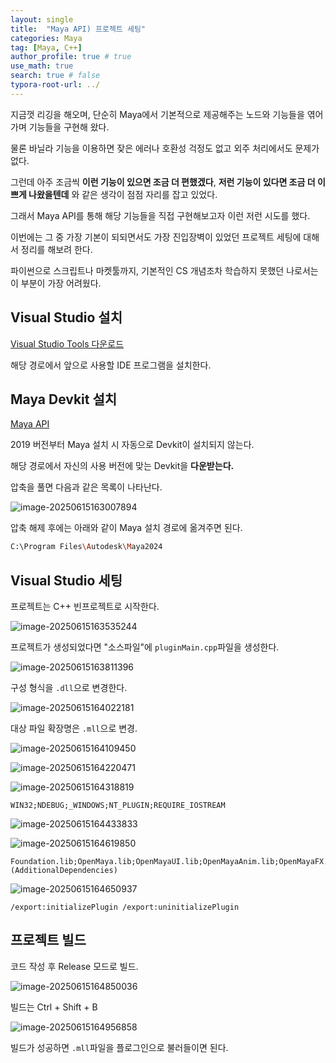 ```yaml
---
layout: single
title:  "Maya API) 프로젝트 세팅"
categories: Maya
tag: [Maya, C++]
author_profile: true # true
use_math: true
search: true # false
typora-root-url: ../
---
```




지금껏 리깅을 해오며, 단순히 Maya에서 기본적으로 제공해주는 노드와 기능들을 엮어가며 기능들을 구현해 왔다.

물론 바닐라 기능을 이용하면 잦은 에러나 호환성 걱정도 없고 외주 처리에서도 문제가 없다.

그런데 아주 조금씩 **이런 기능이 있으면 조금 더 편했겠다**, **저런 기능이 있다면 조금 더 이쁘게 나왔을텐데** 와 같은 생각이 점점 자리를 잡고 있었다.

그래서 Maya API를 통해 해당 기능들을 직접 구현해보고자 이런 저런 시도를 했다.

이번에는 그 중 가장 기본이 되되면서도 가장 진입장벽이 있었던 프로젝트 세팅에 대해서 정리를 해보려 한다.

파이썬으로 스크립트나 마켓툴까지, 기본적인 CS 개념조차 학습하지 못했던 나로서는 이 부분이 가장 어려웠다.



## Visual Studio 설치

[Visual Studio Tools 다운로드](https://visualstudio.microsoft.com/ko/downloads/)

해당 경로에서 앞으로 사용할 IDE 프로그램을 설치한다.





## Maya Devkit 설치

[Maya API](https://aps.autodesk.com/developer/overview/maya)

2019 버전부터 Maya 설치 시 자동으로 Devkit이 설치되지 않는다.

해당 경로에서 자신의 사용 버전에 맞는 Devkit을 **다운받는다.**





압축을 풀면 다음과 같은 목록이 나타난다.



![image-20250615163007894](/images/2025-06-15-0068/image-20250615163007894.png)





압축 해제 후에는 아래와 같이 Maya 설치 경로에 옮겨주면 된다.

``` bash
C:\Program Files\Autodesk\Maya2024
```



## Visual Studio 세팅

프로젝트는 C++ 빈프로젝트로 시작한다.

![image-20250615163535244](/images/2025-06-15-0068/image-20250615163535244.png)



프로젝트가 생성되었다면 "소스파일"에 `pluginMain.cpp`파일을 생성한다.

![image-20250615163811396](/images/2025-06-15-0068/image-20250615163811396.png)



구성 형식을 `.dll`으로 변경한다.

![image-20250615164022181](/images/2025-06-15-0068/image-20250615164022181.png)



대상 파일 확장명은 `.mll`으로 변경.

![image-20250615164109450](/images/2025-06-15-0068/image-20250615164109450.png)



![image-20250615164220471](/images/2025-06-15-0068/image-20250615164220471.png)



![image-20250615164318819](/images/2025-06-15-0068/image-20250615164318819.png)

```
WIN32;NDEBUG;_WINDOWS;NT_PLUGIN;REQUIRE_IOSTREAM
```





![image-20250615164433833](/images/2025-06-15-0068/image-20250615164433833.png)



![image-20250615164619850](/images/2025-06-15-0068/image-20250615164619850.png)

```
Foundation.lib;OpenMaya.lib;OpenMayaUI.lib;OpenMayaAnim.lib;OpenMayaFX.lib;OpenMayaRender.lib;Image.lib;glu32.lib;opengl32.lib;%(AdditionalDependencies)
```



![image-20250615164650937](/images/2025-06-15-0068/image-20250615164650937.png)

```
/export:initializePlugin /export:uninitializePlugin
```





## 프로젝트 빌드

코드 작성 후 Release 모드로 빌드.

![image-20250615164850036](/images/2025-06-15-0068/image-20250615164850036.png)

빌드는 Ctrl + Shift + B



![image-20250615164956858](/images/2025-06-15-0068/image-20250615164956858.png)

빌드가 성공하면 `.mll`파일을 플로그인으로 불러들이면 된다.